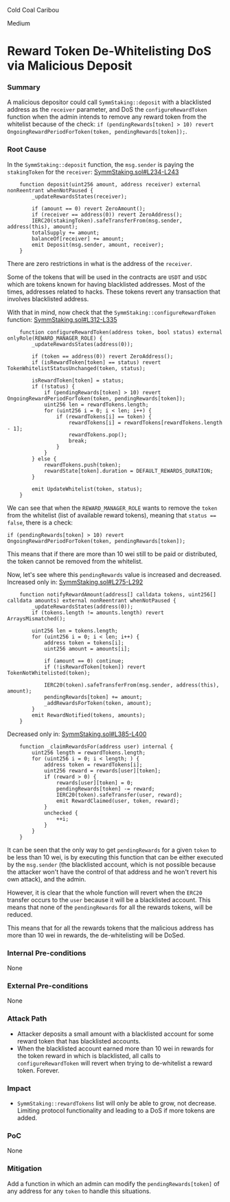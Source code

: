 Cold Coal Caribou

Medium

# Reward Token De-Whitelisting DoS via Malicious Deposit

### Summary

A malicious depositor could call `SymmStaking::deposit` with a blacklisted address as the `receiver` parameter, and DoS the `configureRewardToken` function when the admin intends to remove any reward token from the whitelist because of the check: `if (pendingRewards[token] > 10) revert OngoingRewardPeriodForToken(token, pendingRewards[token]);`.

### Root Cause

In the `SymmStaking::deposit` function, the `msg.sender` is paying the `stakingToken` for the `receiver`:
[SymmStaking.sol#L234-L243](https://github.com/sherlock-audit/2025-03-symm-io-stacking/blob/d7cf7fc96af1c25b53a7b500a98b411cd018c0d3/token/contracts/staking/SymmStaking.sol#L234-L243)
```solidity
	function deposit(uint256 amount, address receiver) external nonReentrant whenNotPaused {
		_updateRewardsStates(receiver);
		
		if (amount == 0) revert ZeroAmount();
		if (receiver == address(0)) revert ZeroAddress();
		IERC20(stakingToken).safeTransferFrom(msg.sender, address(this), amount);
		totalSupply += amount;
		balanceOf[receiver] += amount;
		emit Deposit(msg.sender, amount, receiver);
	}
```

There are zero restrictions in what is the address of the `receiver`.

Some of the tokens that will be used in the contracts are `USDT` and `USDC` which are tokens known for having blacklisted addresses. Most of the times, addresses related to hacks. These tokens revert any transaction that involves blacklisted address.

With that in mind, now check that the `SymmStaking::configureRewardToken` function:
[SymmStaking.sol#L312-L335](https://github.com/sherlock-audit/2025-03-symm-io-stacking/blob/d7cf7fc96af1c25b53a7b500a98b411cd018c0d3/token/contracts/staking/SymmStaking.sol#L312-L335)
```solidity
	function configureRewardToken(address token, bool status) external onlyRole(REWARD_MANAGER_ROLE) {
		_updateRewardsStates(address(0));
		
		if (token == address(0)) revert ZeroAddress();
		if (isRewardToken[token] == status) revert TokenWhitelistStatusUnchanged(token, status);
		
		isRewardToken[token] = status;
		if (!status) {
			if (pendingRewards[token] > 10) revert OngoingRewardPeriodForToken(token, pendingRewards[token]);
			uint256 len = rewardTokens.length;
			for (uint256 i = 0; i < len; i++) {
				if (rewardTokens[i] == token) {
					rewardTokens[i] = rewardTokens[rewardTokens.length - 1];
					rewardTokens.pop();
					break;
				}
			}
		} else {
			rewardTokens.push(token);
			rewardState[token].duration = DEFAULT_REWARDS_DURATION;
		}
		
		emit UpdateWhitelist(token, status);
	}
```

We can see that when the `REWARD_MANAGER_ROLE` wants to remove the `token` from the whitelist (list of available reward tokens), meaning that `status == false`, there is a check:
```solidity
if (pendingRewards[token] > 10) revert OngoingRewardPeriodForToken(token, pendingRewards[token]);
```

This means that if there are more than 10 wei still to be paid or distributed, the token cannot be removed from the whitelist.

Now, let's see where this `pendingRewards` value is increased and decreased.
Increased only in:
[SymmStaking.sol#L275-L292](https://github.com/sherlock-audit/2025-03-symm-io-stacking/blob/d7cf7fc96af1c25b53a7b500a98b411cd018c0d3/token/contracts/staking/SymmStaking.sol#L275-L292)
```solidity
	function notifyRewardAmount(address[] calldata tokens, uint256[] calldata amounts) external nonReentrant whenNotPaused {
		_updateRewardsStates(address(0));
		if (tokens.length != amounts.length) revert ArraysMismatched();
		
		uint256 len = tokens.length;
		for (uint256 i = 0; i < len; i++) {
			address token = tokens[i];
			uint256 amount = amounts[i];
			
			if (amount == 0) continue;
			if (!isRewardToken[token]) revert TokenNotWhitelisted(token);
			
			IERC20(token).safeTransferFrom(msg.sender, address(this), amount);
			pendingRewards[token] += amount;
			_addRewardsForToken(token, amount);
		}
		emit RewardNotified(tokens, amounts);
	}
```

Decreased only in:
[SymmStaking.sol#L385-L400](https://github.com/sherlock-audit/2025-03-symm-io-stacking/blob/d7cf7fc96af1c25b53a7b500a98b411cd018c0d3/token/contracts/staking/SymmStaking.sol#L385-L400)
```solidity
	function _claimRewardsFor(address user) internal {
		uint256 length = rewardTokens.length;
		for (uint256 i = 0; i < length; ) {
			address token = rewardTokens[i];
			uint256 reward = rewards[user][token];
			if (reward > 0) {
				rewards[user][token] = 0;
				pendingRewards[token] -= reward;
				IERC20(token).safeTransfer(user, reward);
				emit RewardClaimed(user, token, reward);
			}
			unchecked {
				++i;
			}
		}
	}
```

It can be seen that the only way to get `pendingRewards` for a given `token` to be less than 10 wei, is by executing this function that can be either executed by the `msg.sender` (the blacklisted account, which is not possible because the attacker won't have the control of that address and he won't revert his own attack), and the admin.

However, it is clear that the whole function will revert when the `ERC20` transfer occurs to the `user` because it will be a blacklisted account. This means that none of the `pendingRewards` for all the rewards tokens, will be reduced. 

This means that for all the rewards tokens that the malicious address has more than 10 wei in rewards, the de-whitelisting will be DoSed.

### Internal Pre-conditions

None

### External Pre-conditions

None

### Attack Path

- Attacker deposits a small amount with a blacklisted account for some reward token that has blacklisted accounts.
- When the blacklisted account earned more than 10 wei in rewards for the token reward in which is blacklisted, all calls to `configureRewardToken` will revert when trying to de-whitelist a reward token. Forever. 

### Impact

- `SymmStaking::rewardTokens` list will only be able to grow, not decrease. Limiting protocol functionality and leading to a DoS if more tokens are added.

### PoC

None

### Mitigation

Add a function in which an admin can modify the `pendingRewards[token]` of any address for any `token` to handle this situations.